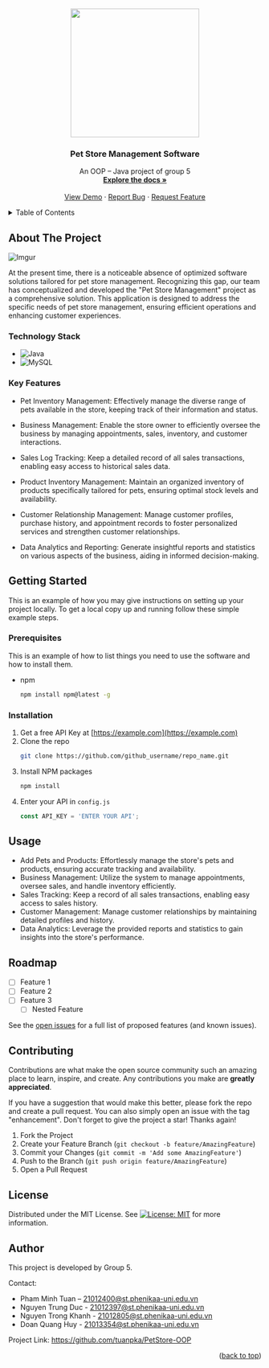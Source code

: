 <a name="readme-top"></a>
<!--
*** Thanks for checking out our project. 
*** This README file is created by Pham Minh Tuan, member of the project.
*** Don't forget to give the project a star!
-->


<!-- PROJECT LOGO -->
<br />
<div align="center">
  
<img src="https://i.imgur.com/iWceKFD.jpg" width="256" height="256">    

  </a>

<h3 align="center">Pet Store Management Software</h3>

  <p align="center">
    An OOP – Java project of group 5
    <br />
    <a href="https://github.com/tuanpka/PetStore-OOP"><strong>Explore the docs »</strong></a>
    <br />
    <br />
    <a href="https://github.com/tuanpka/PetStore-OOP">View Demo</a>
    ·
    <a href="https://github.com/tuanpka/PetStore-OOP/issues">Report Bug</a>
    ·
    <a href="https://github.com/tuanpka/PetStore-OOP/issues">Request Feature</a>
  </p>
</div>



<!-- TABLE OF CONTENTS -->
<details>
  <summary>Table of Contents</summary>
  <ol>
    <li>
      <a href="#about-the-project">About The Project</a>
      <ul>
        <li><a href="#technology-stack">Technology Stack</a></li>
      </ul>
    </li>
    <li><a href="#key-features">Key Features</a></li> 
    <li>
      <a href="#getting-started">Getting Started</a>
      <ul>
        <li><a href="#prerequisites">Prerequisites</a></li>
        <li><a href="#installation">Installation</a></li>
      </ul>
    </li>
    <li><a href="#usage">Usage</a></li>
    <li><a href="#roadmap">Roadmap</a></li>
    <li><a href="#contributing">Contributing</a></li>
    <li><a href="#license">License</a></li>
    <li><a href="#author">Author</a></li>
  </ol>
</details>



<!-- ABOUT THE PROJECT -->
## About The Project

![Imgur](https://i.imgur.com/f1Khu9r.jpg)  

At the present time, there is a noticeable absence of optimized software solutions tailored for pet store management. Recognizing this gap, our team has conceptualized and developed the "Pet Store Management" project as a comprehensive solution. This application is designed to address the specific needs of pet store management, ensuring efficient operations and enhancing customer experiences.




### Technology Stack

*  ![Java](https://img.shields.io/badge/java-%23ED8B00.svg?style=for-the-badge&logo=openjdk&logoColor=white)  
* ![MySQL](https://img.shields.io/badge/MySQL-005C84?style=for-the-badge&logo=mysql&logoColor=white)  



<!-- Key Features -->
### Key Features
* Pet Inventory Management: Effectively manage the diverse range of pets available in the store, keeping track of their information and status.

* Business Management: Enable the store owner to efficiently oversee the business by managing appointments, sales, inventory, and customer interactions.

* Sales Log Tracking: Keep a detailed record of all sales transactions, enabling easy access to historical sales data.

* Product Inventory Management: Maintain an organized inventory of products specifically tailored for pets, ensuring optimal stock levels and availability.

* Customer Relationship Management: Manage customer profiles, purchase history, and appointment records to foster personalized services and strengthen customer relationships.

* Data Analytics and Reporting: Generate insightful reports and statistics on various aspects of the business, aiding in informed decision-making.


<!-- GETTING STARTED -->
## Getting Started

This is an example of how you may give instructions on setting up your project locally.
To get a local copy up and running follow these simple example steps.

### Prerequisites

This is an example of how to list things you need to use the software and how to install them.
* npm
  ```sh
  npm install npm@latest -g
  ```

### Installation

1. Get a free API Key at [https://example.com](https://example.com)
2. Clone the repo
   ```sh
   git clone https://github.com/github_username/repo_name.git
   ```
3. Install NPM packages
   ```sh
   npm install
   ```
4. Enter your API in `config.js`
   ```js
   const API_KEY = 'ENTER YOUR API';
   ```




<!-- USAGE EXAMPLES -->
## Usage

* Add Pets and Products: Effortlessly manage the store's pets and products, ensuring accurate tracking and availability.   
* Business Management: Utilize the system to manage appointments, oversee sales, and handle inventory efficiently.   
* Sales Tracking: Keep a record of all sales transactions, enabling easy access to sales history.  
* Customer Management: Manage customer relationships by maintaining detailed profiles and history.  
* Data Analytics: Leverage the provided reports and statistics to gain insights into the store's performance.   



<!-- ROADMAP -->
## Roadmap

- [ ] Feature 1
- [ ] Feature 2
- [ ] Feature 3
    - [ ] Nested Feature

See the [open issues](https://github.com/github_username/repo_name/issues) for a full list of proposed features (and known issues).




<!-- CONTRIBUTING -->
## Contributing

Contributions are what make the open source community such an amazing place to learn, inspire, and create. Any contributions you make are **greatly appreciated**.

If you have a suggestion that would make this better, please fork the repo and create a pull request. You can also simply open an issue with the tag "enhancement".
Don't forget to give the project a star! Thanks again!

1. Fork the Project
2. Create your Feature Branch (`git checkout -b feature/AmazingFeature`)
3. Commit your Changes (`git commit -m 'Add some AmazingFeature'`)
4. Push to the Branch (`git push origin feature/AmazingFeature`)
5. Open a Pull Request




<!-- LICENSE -->
## License

Distributed under the MIT License. See  [![License: MIT](https://img.shields.io/badge/License-MIT-yellow.svg)](https://opensource.org/licenses/MIT)  for more information.




<!-- AUTHOR -->
## Author
This project is developed by Group 5.  

Contact:
* Pham Minh Tuan – 21012400@st.phenikaa-uni.edu.vn
* Nguyen Trung Duc - 21012397@st.phenikaa-uni.edu.vn
* Nguyen Trong Khanh - 21012805@st.phenikaa-uni.edu.vn
* Doan Quang Huy - 21013354@st.phenikaa-uni.edu.vn

Project Link:
https://github.com/tuanpka/PetStore-OOP

<p align="right">(<a href="#readme-top">back to top</a>)</p>


